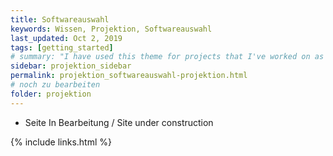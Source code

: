 ```yaml
---
title: Softwareauswahl
keywords: Wissen, Projektion, Softwareauswahl
last_updated: Oct 2, 2019
tags: [getting_started]
# summary: "I have used this theme for projects that I've worked on as a professional technical writer."
sidebar: projektion_sidebar
permalink: projektion_softwareauswahl-projektion.html
# noch zu bearbeiten
folder: projektion
---
```


* Seite In Bearbeitung / Site under construction

{% include links.html %}
